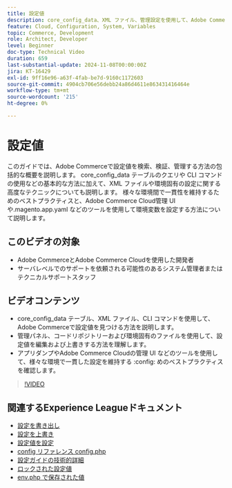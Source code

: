 ```yaml
---
title: 設定値
description: core_config_data、XML ファイル、管理設定を使用して、Adobe Commerceで設定値を検索、検証、管理する方法について説明します。
feature: Cloud, Configuration, System, Variables
topic: Commerce, Development
role: Architect, Developer
level: Beginner
doc-type: Technical Video
duration: 659
last-substantial-update: 2024-11-08T00:00:00Z
jira: KT-16429
exl-id: 9ff16e96-a63f-4fab-be7d-9160c1172603
source-git-commit: 4904cb706e56debb24a86d4611e863431416464e
workflow-type: tm+mt
source-wordcount: '215'
ht-degree: 0%

---
```


# 設定値

このガイドでは、Adobe Commerceで設定値を検索、検証、管理する方法の包括的な概要を説明します。 core_config_data テーブルのクエリや CLI コマンドの使用などの基本的な方法に加えて、XML ファイルや環境固有の設定に関する高度なテクニックについても説明します。 様々な環境間で一貫性を維持するためのベストプラクティスと、Adobe Commerce Cloud管理 UI や.magento.app.yaml などのツールを使用して環境変数を設定する方法について説明します。

## このビデオの対象

- Adobe CommerceとAdobe Commerce Cloudを使用した開発者
- サーバレベルでのサポートを依頼される可能性のあるシステム管理者またはテクニカルサポートスタッフ

## ビデオコンテンツ

- core_config_data テーブル、XML ファイル、CLI コマンドを使用して、Adobe Commerceで設定値を見つける方法を説明します。
- 管理パネル、コードリポジトリーおよび環境固有のファイルを使用して、設定値を編集および上書きする方法を理解します。
- アプリダンプやAdobe Commerce Cloudの管理 UI などのツールを使用して、様々な環境で一貫した設定を維持する :config: めのベストプラクティスを確認します。

>[!VIDEO](https://video.tv.adobe.com/v/3436458/?learn=on)

## 関連するExperience Leagueドキュメント

- [ 設定を書き出し ](https://experienceleague.adobe.com/ja/docs/commerce-operations/configuration-guide/cli/configuration-management/export-configuration)
- [ 設定を上書き ](https://experienceleague.adobe.com/ja/docs/commerce-operations/configuration-guide/paths/override-config-settings)
- [ 設定値を設定 ](https://experienceleague.adobe.com/ja/docs/commerce-operations/configuration-guide/cli/configuration-management/set-configuration-values)
- [config リファレンス config.php](https://experienceleague.adobe.com/ja/docs/commerce-operations/configuration-guide/files/config-reference-configphp)
- [ 設定ガイドの技術的詳細 ](https://experienceleague.adobe.com/ja/docs/commerce-operations/configuration-guide/deployment/technical-details)
- [ ロックされた設定値 ](https://experienceleague.adobe.com/ja/docs/commerce-operations/configuration-guide/deployment/technical-details#:~:text=Configuration%20settings%20locked%20in%20the,php%20files)
- [env.php で保存された値 ](https://experienceleague.adobe.com/ja/docs/commerce-knowledge-base/kb/troubleshooting/miscellaneous/locked-fields-in-magento-admin#:~:text=Cause,php%20)
